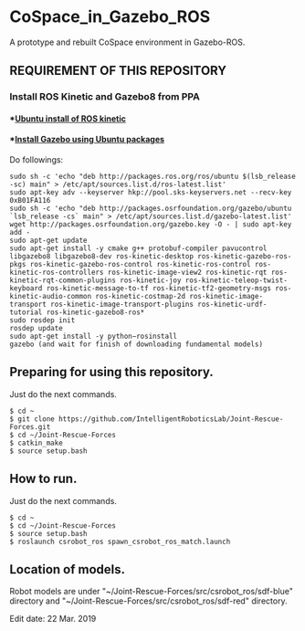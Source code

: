 # CoSpace_in_Gazebo_ROS
A prototype and rebuilt CoSpace environment in Gazebo-ROS.  

## REQUIREMENT OF THIS REPOSITORY

### Install ROS Kinetic and Gazebo8 from PPA
#### *[Ubuntu install of ROS kinetic](http://wiki.ros.org/kinetic/Installation/Ubuntu)
#### *[Install Gazebo using Ubuntu packages](http://gazebosim.org/tutorials?cat=install&tut=install_ubuntu&ver=8.0)  
Do followings:

    sudo sh -c 'echo "deb http://packages.ros.org/ros/ubuntu $(lsb_release -sc) main" > /etc/apt/sources.list.d/ros-latest.list'  
    sudo apt-key adv --keyserver hkp://pool.sks-keyservers.net --recv-key 0xB01FA116  
    sudo sh -c 'echo "deb http://packages.osrfoundation.org/gazebo/ubuntu `lsb_release -cs` main" > /etc/apt/sources.list.d/gazebo-latest.list'  
    wget http://packages.osrfoundation.org/gazebo.key -O - | sudo apt-key add -  
    sudo apt-get update  
    sudo apt-get install -y cmake g++ protobuf-compiler pavucontrol libgazebo8 libgazebo8-dev ros-kinetic-desktop ros-kinetic-gazebo-ros-pkgs ros-kinetic-gazebo-ros-control ros-kinetic-ros-control ros-kinetic-ros-controllers ros-kinetic-image-view2 ros-kinetic-rqt ros-kinetic-rqt-common-plugins ros-kinetic-joy ros-kinetic-teleop-twist-keyboard ros-kinetic-message-to-tf ros-kinetic-tf2-geometry-msgs ros-kinetic-audio-common ros-kinetic-costmap-2d ros-kinetic-image-transport ros-kinetic-image-transport-plugins ros-kinetic-urdf-tutorial ros-kinetic-gazebo8-ros*  
    sudo rosdep init  
    rosdep update  
    sudo apt-get install -y python−rosinstall  
    gazebo (and wait for finish of downloading fundamental models)  

## Preparing for using this repository.  
Just do the next commands.  

    $ cd ~  
    $ git clone https://github.com/IntelligentRoboticsLab/Joint-Rescue-Forces.git  
    $ cd ~/Joint-Rescue-Forces  
    $ catkin_make  
    $ source setup.bash  

## How to run.  
Just do the next commands.  

    $ cd ~  
    $ cd ~/Joint-Rescue-Forces  
    $ source setup.bash  
    $ roslaunch csrobot_ros spawn_csrobot_ros_match.launch

## Location of models.
Robot models are under "\~/Joint-Rescue-Forces/src/csrobot\_ros/sdf-blue" directory and "\~/Joint-Rescue-Forces/src/csrobot\_ros/sdf-red" directory.  

Edit date: 22 Mar. 2019
